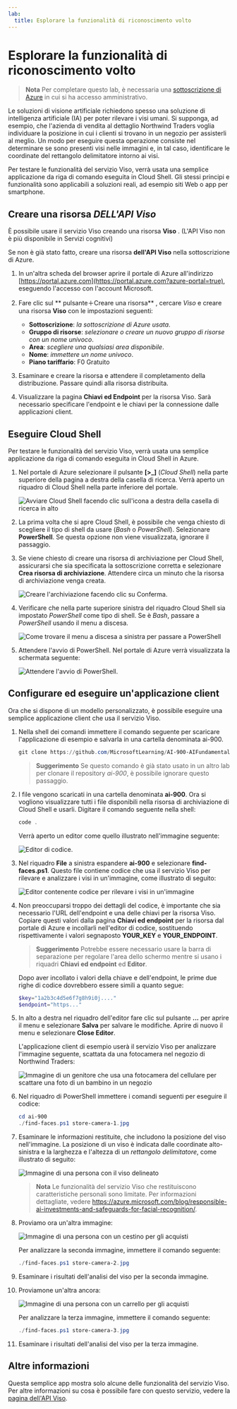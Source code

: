 ```yaml
---
lab:
  title: Esplorare la funzionalità di riconoscimento volto
---
```


# Esplorare la funzionalità di riconoscimento volto

> **Nota** Per completare questo lab, è necessaria una [sottoscrizione di Azure](https://azure.microsoft.com/free?azure-portal=true) in cui si ha accesso amministrativo.

Le soluzioni di visione artificiale richiedono spesso una soluzione di intelligenza artificiale (IA) per poter rilevare i visi umani. Si supponga, ad esempio, che l'azienda di vendita al dettaglio Northwind Traders voglia individuare la posizione in cui i clienti si trovano in un negozio per assisterli al meglio. Un modo per eseguire questa operazione consiste nel determinare se sono presenti visi nelle immagini e, in tal caso, identificare le coordinate del rettangolo delimitatore intorno ai visi.

Per testare le funzionalità del servizio Viso, verrà usata una semplice applicazione da riga di comando eseguita in Cloud Shell. Gli stessi principi e funzionalità sono applicabili a soluzioni reali, ad esempio siti Web o app per smartphone.

## Creare una risorsa *DELL'API Viso*

È possibile usare il servizio Viso creando una risorsa **Viso** . (L'API Viso non è più disponibile in Servizi cognitivi)

Se non è già stato fatto, creare una risorsa **dell'API Viso** nella sottoscrizione di Azure.

1. In un'altra scheda del browser aprire il portale di Azure all'indirizzo [https://portal.azure.com](https://portal.azure.com?azure-portal=true), eseguendo l'accesso con l'account Microsoft.

1. Fare clic sul ** pulsante&#65291;Creare una risorsa** , cercare *Viso* e creare una risorsa **Viso** con le impostazioni seguenti:
    - **Sottoscrizione**: *la sottoscrizione di Azure usata*.
    - **Gruppo di risorse**: *selezionare o creare un nuovo gruppo di risorse con un nome univoco*.
    - **Area**: *scegliere una qualsiasi area disponibile*.
    - **Nome**: *immettere un nome univoco*.
    - **Piano tariffario**: F0 Gratuito

1. Esaminare e creare la risorsa e attendere il completamento della distribuzione. Passare quindi alla risorsa distribuita.

1. Visualizzare la pagina **Chiavi ed Endpoint** per la risorsa Viso. Sarà necessario specificare l'endpoint e le chiavi per la connessione dalle applicazioni client.

## Eseguire Cloud Shell

Per testare le funzionalità del servizio Viso, verrà usata una semplice applicazione da riga di comando eseguita in Cloud Shell in Azure. 

1. Nel portale di Azure selezionare il pulsante **[>_]** (*Cloud Shell*) nella parte superiore della pagina a destra della casella di ricerca. Verrà aperto un riquadro di Cloud Shell nella parte inferiore del portale. 

    ![Avviare Cloud Shell facendo clic sull'icona a destra della casella di ricerca in alto](media/create-face-solutions/powershell-portal-guide-1.png)

1. La prima volta che si apre Cloud Shell, è possibile che venga chiesto di scegliere il tipo di shell da usare (*Bash* o *PowerShell*). Selezionare **PowerShell**. Se questa opzione non viene visualizzata, ignorare il passaggio.  

1. Se viene chiesto di creare una risorsa di archiviazione per Cloud Shell, assicurarsi che sia specificata la sottoscrizione corretta e selezionare **Crea risorsa di archiviazione**. Attendere circa un minuto che la risorsa di archiviazione venga creata.

    ![Creare l'archiviazione facendo clic su Conferma.](media/create-face-solutions/powershell-portal-guide-2.png)       

1. Verificare che nella parte superiore sinistra del riquadro Cloud Shell sia impostato *PowerShell* come tipo di shell. Se è *Bash*, passare a *PowerShell* usando il menu a discesa.

    ![Come trovare il menu a discesa a sinistra per passare a PowerShell](media/create-face-solutions/powershell-portal-guide-3.png) 

1. Attendere l'avvio di PowerShell. Nel portale di Azure verrà visualizzata la schermata seguente:  

    ![Attendere l'avvio di PowerShell.](media/create-face-solutions/powershell-prompt.png)

## Configurare ed eseguire un'applicazione client

Ora che si dispone di un modello personalizzato, è possibile eseguire una semplice applicazione client che usa il servizio Viso.

1. Nella shell dei comandi immettere il comando seguente per scaricare l'applicazione di esempio e salvarla in una cartella denominata ai-900.

    ```PowerShell
    git clone https://github.com/MicrosoftLearning/AI-900-AIFundamentals ai-900
    ```

    > **Suggerimento** Se questo comando è già stato usato in un altro lab per clonare il repository *ai-900*, è possibile ignorare questo passaggio.

1. I file vengono scaricati in una cartella denominata **ai-900**. Ora si vogliono visualizzare tutti i file disponibili nella risorsa di archiviazione di Cloud Shell e usarli. Digitare il comando seguente nella shell:

     ```PowerShell
    code .
    ```

    Verrà aperto un editor come quello illustrato nell'immagine seguente: 

    ![Editor di codice.](media/create-face-solutions/powershell-portal-guide-4.png) 

1. Nel riquadro **File** a sinistra espandere **ai-900** e selezionare **find-faces.ps1**. Questo file contiene codice che usa il servizio Viso per rilevare e analizzare i visi in un'immagine, come illustrato di seguito:

    ![Editor contenente codice per rilevare i visi in un'immagine](media/create-face-solutions/find-faces-code.png)

1. Non preoccuparsi troppo dei dettagli del codice, è importante che sia necessario l'URL dell'endpoint e una delle chiavi per la risorsa Viso. Copiare questi valori dalla pagina **Chiavi ed endpoint** per la risorsa dal portale di Azure e incollarli nell'editor di codice, sostituendo rispettivamente i valori segnaposto **YOUR_KEY** e **YOUR_ENDPOINT**.

    > **Suggerimento** Potrebbe essere necessario usare la barra di separazione per regolare l'area dello schermo mentre si usano i riquadri **Chiavi ed endpoint** ed **Editor**.

    Dopo aver incollato i valori della chiave e dell'endpoint, le prime due righe di codice dovrebbero essere simili a quanto segue:

    ```PowerShell
    $key="1a2b3c4d5e6f7g8h9i0j...."    
    $endpoint="https..."
    ```

1. In alto a destra nel riquadro dell'editor fare clic sul pulsante **...** per aprire il menu e selezionare **Salva** per salvare le modifiche. Aprire di nuovo il menu e selezionare **Close Editor**.

    L'applicazione client di esempio userà il servizio Viso per analizzare l'immagine seguente, scattata da una fotocamera nel negozio di Northwind Traders:

    ![Immagine di un genitore che usa una fotocamera del cellulare per scattare una foto di un bambino in un negozio](media/create-face-solutions/store-camera-1.jpg)

1. Nel riquadro di PowerShell immettere i comandi seguenti per eseguire il codice:

    ```PowerShell
    cd ai-900
    ./find-faces.ps1 store-camera-1.jpg
    ```

1. Esaminare le informazioni restituite, che includono la posizione del viso nell'immagine. La posizione di un viso è indicata dalle coordinate alto-sinistra e la larghezza e l'altezza di un *rettangolo delimitatore*, come illustrato di seguito:

    ![Immagine di una persona con il viso delineato](media/create-face-solutions/store-camera-1-face.jpg)

    >**Nota** Le funzionalità del servizio Viso che restituiscono caratteristiche personali sono limitate. Per informazioni dettagliate, vedere https://azure.microsoft.com/blog/responsible-ai-investments-and-safeguards-for-facial-recognition/.

1. Proviamo ora un'altra immagine:

    ![Immagine di una persona con un cestino per gli acquisti](media/create-face-solutions/store-camera-2.jpg)

    Per analizzare la seconda immagine, immettere il comando seguente:

    ```PowerShell
    ./find-faces.ps1 store-camera-2.jpg
    ```

1. Esaminare i risultati dell'analisi del viso per la seconda immagine.

1. Proviamone un'altra ancora:

    ![Immagine di una persona con un carrello per gli acquisti](media/create-face-solutions/store-camera-3.jpg)

    Per analizzare la terza immagine, immettere il comando seguente:

    ```PowerShell
    ./find-faces.ps1 store-camera-3.jpg
    ```

1. Esaminare i risultati dell'analisi del viso per la terza immagine.

## Altre informazioni

Questa semplice app mostra solo alcune delle funzionalità del servizio Viso. Per altre informazioni su cosa è possibile fare con questo servizio, vedere la [pagina dell'API Viso](https://azure.microsoft.com/en-us/products/cognitive-services/vision-services).
